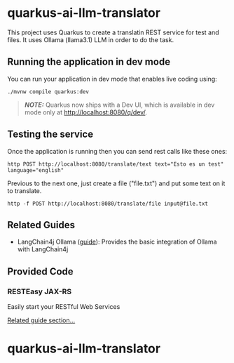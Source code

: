 # quarkus-ai-llm-translator

This project uses Quarkus to create a translatin REST service for test and files. It uses Ollama (llama3.1) LLM in order to do the task.

## Running the application in dev mode

You can run your application in dev mode that enables live coding using:

```shell script
./mvnw compile quarkus:dev
```

> **_NOTE:_**  Quarkus now ships with a Dev UI, which is available in dev mode only at <http://localhost:8080/q/dev/>.

## Testing the service

Once the application is running then you can send rest calls like these ones:

```shell script
http POST http://localhost:8080/translate/text text="Esto es un test" language="english"
```

Previous to the next one, just create a file ("file.txt") and put some text on it to translate.

```shell script
http -f POST http://localhost:8080/translate/file input@file.txt
```

## Related Guides

- LangChain4j Ollama ([guide](https://docs.quarkiverse.io/quarkus-langchain4j/dev/index.html)): Provides the basic integration of Ollama with LangChain4j

## Provided Code

### RESTEasy JAX-RS

Easily start your RESTful Web Services

[Related guide section...](https://quarkus.io/guides/getting-started#the-jax-rs-resources)
# quarkus-ai-llm-translator
